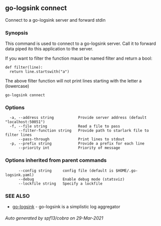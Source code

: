 ## go-logsink connect

Connect to a go-logsink server and forward stdin

### Synopsis


This command is used to connect to a go-logsink server.
Call it to forward data piped ito this application to the server.

If you want to filter the function maust be named filter and return a bool:

    def filter(line):
      return line.startswith("a")

The above filter function will not print lines starting with the letter a (lowercase)

```
go-logsink connect
```

### Options

```
  -a, --address string           Provide server address (default "localhost:50051")
  -f, --file string              Read a file to pass
      --filter-function string   Provide path to starlark file to filter lines
      --pass-through             Print lines to stdout
  -p, --prefix string            Provide a prefix for each line
      --priority int             Priority of message
```

### Options inherited from parent commands

```
      --config string     config file (default is $HOME/.go-logsink.yaml)
      --debug             Enable debug mode (statsviz)
      --lockfile string   Specify a lockfile
```

### SEE ALSO
* [go-logsink](go-logsink.md)	 - go-logsink is a simplistic log aggregator

###### Auto generated by spf13/cobra on 29-Mar-2021
